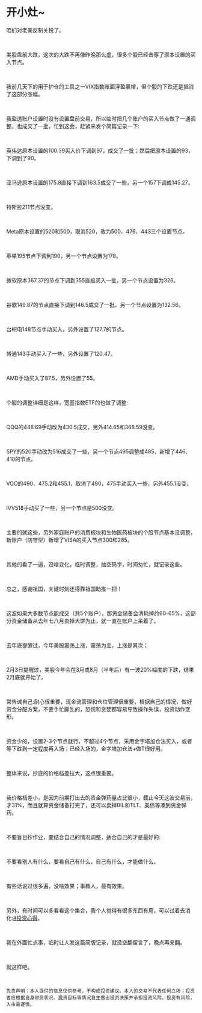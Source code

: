 # 开小灶~

<p style="visibility: visible;">咱们对老美反制关税了。</p><p style="visibility: visible;"><br style="visibility: visible;"></p><p style="visibility: visible;">美股盘前大跌，这次的大跌不再像昨晚那么虚，很多个股已经击穿了原本设置的买入节点。</p><p style="visibility: visible;"><br style="visibility: visible;"></p><p style="visibility: visible;">我前几天下的用于护仓的工具之一VIX指数账面浮盈暴增，但个股的下跌还是抵消了这部分涨幅。</p><p style="visibility: visible;"><br style="visibility: visible;"></p><p style="visibility: visible;">我盈透账户设置时没有设置盘前交易，所以临时把几个账户的买入节点做了一通调整，也成交了一批，忙到这会，赶紧来发个简篇记录一下:</p><p style="visibility: visible;"><br style="visibility: visible;"></p><p style="visibility: visible;">英伟达原本设置的100.39买入价下调到97，成交了一批；然后把原本设置的93，下调到了90。</p><p style="visibility: visible;"><br style="visibility: visible;"></p><p style="visibility: visible;">亚马逊原本设置的175.8直接下调到163.5成交了一些，另一个157下调成145.27。</p><p style="visibility: visible;"><br style="visibility: visible;"></p><p style="visibility: visible;">特斯拉211节点没变。</p><p style="visibility: visible;"><br style="visibility: visible;"></p><p style="visibility: visible;">Meta原本设置的520和500，取消520，改为500、476、443三个设置节点。</p><p style="visibility: visible;"><br style="visibility: visible;"></p><p style="visibility: visible;">苹果195节点下调到190，另一个节点设置为178。</p><p style="visibility: visible;"><br style="visibility: visible;"></p><p style="visibility: visible;">微软原本367.37的节点下调到355直接买入一批，另一个节点设置为326。</p><p style="visibility: visible;"><br style="visibility: visible;"></p><p style="visibility: visible;">谷歌149.87的节点直接下调到146.5成交了一批，另一个节点设置为132.56。</p><p style="visibility: visible;"><br style="visibility: visible;"></p><p style="visibility: visible;">台积电148节点手动买入，另外设置了127.7的节点。</p><p style="visibility: visible;"><br style="visibility: visible;"></p><p style="visibility: visible;">博通143手动买入了一些，另外设置了120.47。</p><p style="visibility: visible;"><br style="visibility: visible;"></p><p style="visibility: visible;">AMD手动买入了87.5，另外设置了55。</p><p style="visibility: visible;"><br style="visibility: visible;"></p><p style="visibility: visible;">个股的调整详细是这样，宽基指数ETF的也做了调整:</p><p style="visibility: visible;"><br style="visibility: visible;"></p><p style="visibility: visible;">QQQ的448.69手动改为430.5成交，另外414.65和368.59没变。</p><p style="visibility: visible;"><br style="visibility: visible;"></p><p style="visibility: visible;">SPY的520手动改为516成交了一些，另一个节点495调整成485，新增了446、410的节点。</p><p style="visibility: visible;"><br style="visibility: visible;"></p><p style="visibility: visible;">VOO的490、475.2和455.1，取消了490，475手动买入一些，另外455.1没变。</p><p style="visibility: visible;"><br style="visibility: visible;"></p><p>IVV518手动买了一些，另一个节点是500没变。</p><p><br></p><p>主要的就这些，另外家庭账户的消费板块和生物医药板块的个股节点基本没调整，新账户（防守型）新增了VISA的买入节点300和285。</p><p><br></p><p>其他的看了一遍，没啥变化，临时调整，抽空码字，时间匆忙，就记录这些。</p><p><br></p><p>总之，感谢祖国，关键时刻还得靠祖国助推一把！</p><p><br></p><p>这波如果大多数节点能成交（共5个账户），那资金储备会消耗掉约60-65%，这部分资金储备从去年七八月卖掉大饼为止，就一直在账户上呆着了。</p><p><br></p><p>去年底提醒过，今年美股震荡上涨，震荡为主，上涨是其次；</p><p><br></p><p>2月3日提醒过，美股今年会在3月或8月（半年后）有一波20%幅度的下跌，结果2月底就开始了。</p><p><br></p><p>常告诫自己:耐心很重要，现金流管理和仓位管理很重要，根据自己的情况，做好资金分配方案，不要手忙脚乱的，恐慌和贪婪都容易导致操作失误，投资动作变形。</p><p><br></p><p>资金少的，设置2-3个节点就行，不超过4个节点，采用金字塔加仓法买入，或者等下跌到一定程度再入场；已经入场的，金字塔加仓法+做T很好用。</p><p><br></p><p>整体来说，抄底的价格档差拉大，这点很重要。</p><p><br></p><p>我价格档差小，是因为前期打出去的资金弹药量占比很小，截止今天这波交易前，才31%，而且就算资金储备打完了，还可以卖掉BIL和TLT、美债等凑到资金弹药。</p><p><br></p><p>不要盲目抄作业，要结合自己的情况调整，适合自己的才是最好的:</p><p><br></p><p>不要看别人有什么，要看自己有什么，自己有什么，才能做什么。</p><p><br></p><p>有些话说过很多遍，没啥效果；事教人，最有效果。</p><p><br></p><p>另外，有时间可以多看看这个集合，我个人觉得有很多东西有用，可以试着去消化:<a localeditorid="59hr7120vbc00000000" href="https://mp.weixin.qq.com/mp/appmsgalbum?__biz=Mzg2NTkwNTM4MA==&amp;action=getalbum&amp;album_id=3896708264536227856&amp;scene=126#wechat_redirect" textvalue="#投资心得" target="_blank" data-linktype="2">#投资心得</a>。</p><p><br></p><p>我在外面忙点事，临时让人发这篇简版记录，就没空翻留言了，晚点再来翻。</p><p><br></p><p>就这样吧。</p><p><br></p><p><span style="color: rgba(0, 0, 0, 0.9);font-family: &quot;PingFang SC&quot;, system-ui, -apple-system, BlinkMacSystemFont, &quot;Helvetica Neue&quot;, &quot;Hiragino Sans GB&quot;, &quot;Microsoft YaHei UI&quot;, &quot;Microsoft YaHei&quot;, Arial, sans-serif;font-size: 12px;letter-spacing: 0.544px;">免责声明：本人提供的信息仅供参考，不构成投资建议。本人的交易不代表任何立场；投资者应根据自身财务状况、投资目标等情况自主做出投资决策并承担投资风险。投资有风险，入市需谨慎。</span><br></p><p style="display: none;"><mp-style-type data-value="10000"></mp-style-type></p>